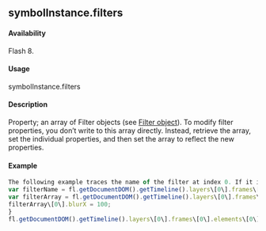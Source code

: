 ## symbolInstance.filters

#### Availability

Flash 8.

#### Usage

symbolInstance.filters

#### Description

Property; an array of Filter objects (see [Filter object](../Filter_object/filter_summary.md)). To modify filter properties, you don’t write to this array directly. Instead, retrieve the array, set the individual properties, and then set the array to reflect the new properties.

#### Example

```javascript
The following example traces the name of the filter at index 0. If it is a Glow filter, its blurX property is set to 100 and the new value is written to the filters array.
var filterName = fl.getDocumentDOM().getTimeline().layers\[0\].frames\[0\].elements\[0\].filters\[0\].name; fl.trace(filterName);
var filterArray = fl.getDocumentDOM().getTimeline().layers\[0\].frames\[0\].elements\[0\].filters; if (filterName == 'glowFilter'){
filterArray\[0\].blurX = 100;
}
fl.getDocumentDOM().getTimeline().layers\[0\].frames\[0\].elements\[0\].filters = filterArray;

```
